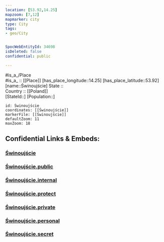 ```yaml
---
location: [53.92,14.25] 
mapzoom: [7,12] 
mapmarker: city 
type: City
tags:
- geo/City


SpocWebEntityId: 34698
isDeleted: false
confidential: public

---
```

#is_a_/Place  
#is_a_ :: [[Place]] 
[has_place_longitude::14.25] 
[has_place_latitude::53.92] 
[name::Świnoujście] 
State ::  
Country :: [[Poland]]  
[StateId::] 
[Population::] 



```leaflet
id: Świnoujście
coordinates: [[Świnoujście]] 
markerFile: [[Świnoujście]] 
defaultZoom: 11 
maxZoom: 18
```


## Confidential Links & Embeds: 

### [Świnoujście](/_Standards/Earth/Continent/Europe/Europe~East/Poland/Provinces~Poland/West_Pomeranian/City/Świnoujście.md) 

### [Świnoujście.public](/_public/Earth/Continent/Europe/Europe~East/Poland/Provinces~Poland/West_Pomeranian/City/Świnoujście.public.md) 

### [Świnoujście.internal](/_internal/Earth/Continent/Europe/Europe~East/Poland/Provinces~Poland/West_Pomeranian/City/Świnoujście.internal.md) 

### [Świnoujście.protect](/_protect/Earth/Continent/Europe/Europe~East/Poland/Provinces~Poland/West_Pomeranian/City/Świnoujście.protect.md) 

### [Świnoujście.private](/_private/Earth/Continent/Europe/Europe~East/Poland/Provinces~Poland/West_Pomeranian/City/Świnoujście.private.md) 

### [Świnoujście.personal](/_personal/Earth/Continent/Europe/Europe~East/Poland/Provinces~Poland/West_Pomeranian/City/Świnoujście.personal.md) 

### [Świnoujście.secret](/_secret/Earth/Continent/Europe/Europe~East/Poland/Provinces~Poland/West_Pomeranian/City/Świnoujście.secret.md)

